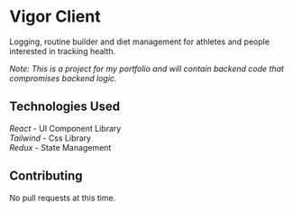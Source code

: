 # Vigor Client

Logging, routine builder and diet management for athletes and people interested in tracking health.

<em>Note: This is a project for my portfolio and will contain backend code that compromises backend logic.</em>

## Technologies Used

<em>React</em> - UI Component Library  
<em>Tailwind</em> - Css Library  
<em>Redux</em> - State Management                   

## Contributing

No pull requests at this time.

